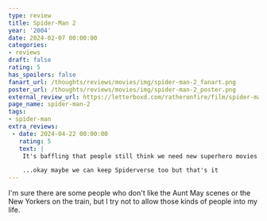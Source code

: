 ```yaml
---
type: review
title: Spider-Man 2
year: '2004'
date: 2024-02-07 00:00:00
categories:
- reviews
draft: false
rating: 5
has_spoilers: false
fanart_url: /thoughts/reviews/movies/img/spider-man-2_fanart.png
poster_url: /thoughts/reviews/movies/img/spider-man-2_poster.png
external_review_url: https://letterboxd.com/ratheronfire/film/spider-man-2/
page_name: spider-man-2
tags:
- spider-man
extra_reviews:
 - date: 2024-04-22 00:00:00
   rating: 5
   text: |
    It's baffling that people still think we need new superhero movies when we've had this one for 20 years now.

    ...okay maybe we can keep Spiderverse too but that's it
---
```


I'm sure there are some people who don't like the Aunt May scenes or the New Yorkers on the train, but I try not to allow those kinds of people into my life.

